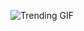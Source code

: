 
<!-- GIF_SECTION -->
![Trending GIF](https://media2.giphy.com/media/v1.Y2lkPThiYjIxNzcyNDRpYjF3cDY0cnVubm1qajBuZmE3dWdhdWc0b2F3cHdwc3I3MHUxaCZlcD12MV9naWZzX3NlYXJjaCZjdD1n/SS3OndLI7c3ZYnr0vM/giphy.gif)
<!-- END_GIF_SECTION -->
